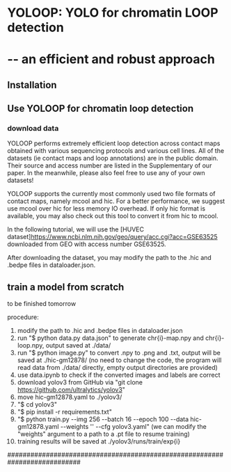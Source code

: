 # YOLOOP: YOLO for chromatin LOOP detection
# -- an efficient and robust approach


## Installation


## Use YOLOOP for chromatin loop detection
### download data
YOLOOP performs extremely efficient loop detection across contact maps obtained with various sequencing protocols and various cell lines. All of the datasets (ie contact maps and loop annotations) are in the public domain. Their source and access number are listed in the Supplementary of our paper. In the meanwhile, please also feel free to use any of your own datasets!

YOLOOP supports the currently most commonly used two file formats of contact maps, namely mcool and hic. For a better performance, we suggest use mcool over hic for less memory IO overhead. If only hic format is available, you may also check out this tool to convert it from hic to mcool.

In the following tutorial, we will use the [HUVEC dataset]https://www.ncbi.nlm.nih.gov/geo/query/acc.cgi?acc=GSE63525 downloaded from GEO with access number GSE63525.

After downloading the dataset, you may modify the path to the .hic and .bedpe files in dataloader.json.

## train a model from scratch

to be finished tomorrow

procedure:
1. modify the path to .hic and .bedpe files in dataloader.json
2. run "$ python data.py data.json" to generate chr{i}-map.npy and chr{i}-loop.npy, output saved at ./data/
3. run "$ python image.py" to convert .npy to .png and .txt, output will be saved at ./hic-gm12878/
   (no need to change the code, the program will read data from ./data/ directly, empty output directories are provided)
4. use data.ipynb to check if the converted images and labels are correct
5. download yolov3 from GitHub via "git clone https://github.com/ultralytics/yolov3"
6. move hic-gm12878.yaml to ./yolov3/
7. "$ cd yolov3"
8. "$ pip install -r requirements.txt"
9. "$ python train.py --img 256 --batch 16 --epoch 100 --data hic-gm12878.yaml --weights '' --cfg yolov3.yaml"
   (we can modify the "weights" argument to a path to a .pt file to resume training)
10. training results will be saved at ./yolov3/runs/train/exp{i}





###########################################################################









